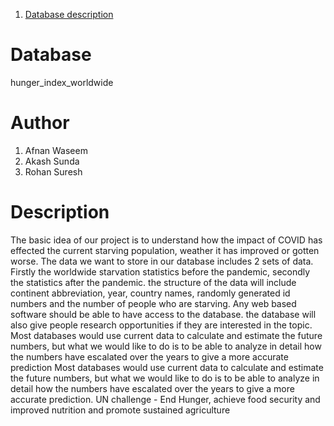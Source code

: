 1. [Database description](#description)

# Database
<!-- hunger_index_worldwide -->
hunger_index_worldwide
# Author
1. Afnan Waseem
2. Akash Sunda
3. Rohan Suresh
# Description
The basic idea of our project is to understand how the impact of COVID has effected the current starving population, weather it has improved or gotten worse.
The data we want to store in our database includes 2 sets of data. Firstly the worldwide starvation statistics before the pandemic,  secondly the statistics after the pandemic. the structure of the data will include continent abbreviation, year, country names, randomly generated id numbers and the number of people who are starving. 
Any web based software should be able to have access to the database. the database will also give people research opportunities if they are interested in the topic. 
Most databases would use current data to calculate and estimate the future numbers, but what we would like to do is to be able to analyze in detail how the numbers have escalated over the years to give a more accurate prediction
Most databases would use current data to calculate and estimate the future numbers, but what we would like to do is to be able to analyze in detail how the numbers have escalated over the years to give a more accurate prediction.
UN challenge - End Hunger, achieve food security and improved nutrition and promote sustained agriculture
